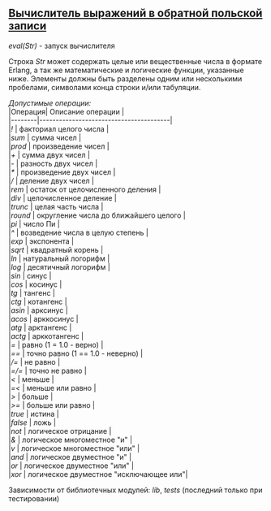 ## [Вычислитель выражений в обратной польской записи](../projects/rpn.erl)
*eval(Str)* - запуск вычислителя

Строка *Str* может содержать целые или вещественные числа в формате Erlang, а так же математические и логические
функции, указанные ниже. Элементы должны быть разделены одним или несколькими пробелами, символами конца строки и/или табуляции.

*Допустимые операции:*  
|Операция|            Описание операции           |  
|--------|----------------------------------------|  
|*!*     | факториал целого числа                 |  
|*sum*   | сумма чисел                            |  
|*prod*  | произведение чисел                     |  
|*+*     | сумма двух чисел                       |  
|*-*     | разность двух чисел                    |  
|_*_     | произведение двух чисел                |  
|*/*     | деление двух чисел                     |  
|*rem*   | остаток от целочисленного деления      |  
|*div*   | целочисленное деление                  |  
|*trunc* | целая часть числа                      |  
|*round* | округление числа до ближайшего целого  |  
|*pi*    | число Пи                               |  
|*^*     | возведение числа в целую степень       |  
|*exp*   | экспонента                             |  
|*sqrt*  | квадратный корень                      |  
|*ln*    | натуральный логорифм                   |  
|*log*   | десятичный логорифм                    |  
|*sin*   | синус                                  |  
|*cos*   | косинус                                |  
|*tg*    | тангенс                                |  
|*ctg*   | котангенс                              |  
|*asin*  | арксинус                               |  
|*acos*  | арккосинус                             |  
|*atg*   | арктангенс                             |  
|*actg*  | арккотангенс                           |  
|*=*     | равно (1 = 1.0 - верно)                |  
|*==*    | точно равно (1 == 1.0 - неверно)       |  
|*/=*    | не равно                               |  
|*=/=*   | точно не равно                         |  
|*<*     | меньше                                 |  
|*=<*    | меньше или равно                       |  
|*>*     | больше                                 |  
|*>=*    | больше или равно                       |  
|*true*  | истина                                 |  
|*false* | ложь                                   |  
|*not*   | логическое отрицание                   |  
|*&*     | логическое многоместное "и"            |  
|*v*     | логическое многоместное "или"          |  
|*and*   | логическое двуместное "и"              |  
|*or*    | логическое двуместное "или"            |  
|*xor*   | логическое двуместное "исключающее или"|  

Зависимости от библиотечных модулей: *lib*, *tests* (последний только при тестировании)
